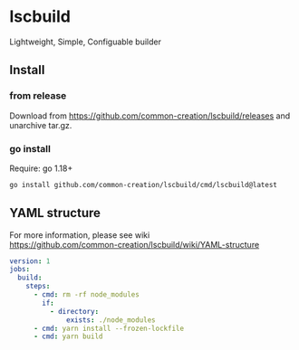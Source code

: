 # lscbuild
Lightweight, Simple, Configuable builder

## Install

### from release

Download from https://github.com/common-creation/lscbuild/releases and unarchive tar.gz.  

### go install

Require: go 1.18+

```bash
go install github.com/common-creation/lscbuild/cmd/lscbuild@latest
```

## YAML structure

For more information, please see wiki  
https://github.com/common-creation/lscbuild/wiki/YAML-structure

```yaml
version: 1
jobs:
  build:
    steps:
      - cmd: rm -rf node_modules
        if:
          - directory:
              exists: ./node_modules
      - cmd: yarn install --frozen-lockfile
      - cmd: yarn build
```
